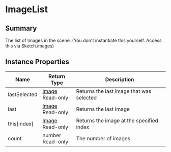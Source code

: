 
# ImageList

## Summary
The list of Images in the scene. (You don't instantiate this yourself. Access this via Sketch.images)


## Instance Properties

<table data-full-width="false">
<thead><tr><th>Name</th><th>Return Type</th><th>Description</th></tr></thead>
<tbody>
<tr><td>lastSelected</td><td><a href="image.md">Image</a><br>Read-only</td><td>Returns the last image that was selected</td></tr>
<tr><td>last</td><td><a href="image.md">Image</a><br>Read-only</td><td>Returns the last Image</td></tr>
<tr><td>this[index]</td><td><a href="image.md">Image</a><br>Read-only</td><td>Returns the image at the specified index</td></tr>
<tr><td>count</td><td>number<br>Read-only</td><td>The number of images</td></tr>
</tbody></table>




